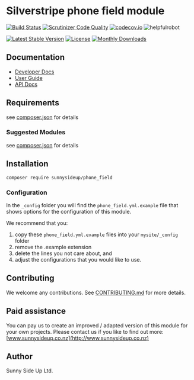 # Silverstripe phone field module
[![Build Status](https://travis-ci.org/sunnysideup/silverstripe-phone_field.svg?branch=master)](https://travis-ci.org/sunnysideup/silverstripe-phone_field)
[![Scrutinizer Code Quality](https://scrutinizer-ci.com/g/sunnysideup/silverstripe-phone_field/badges/quality-score.png?b=master)](https://scrutinizer-ci.com/g/sunnysideup/silverstripe-phone_field/?branch=master)
[![codecov.io](https://codecov.io/github/sunnysideup/silverstripe-phone_field/coverage.svg?branch=master)](https://codecov.io/github/sunnysideup/silverstripe-phone_field?branch=master)
![helpfulrobot](https://helpfulrobot.io/sunnysideup/phone_field/badge)

[![Latest Stable Version](https://poser.pugx.org/sunnysideup/phone_field/version)](https://packagist.org/packages/sunnysideup/phone_field)
[![License](https://poser.pugx.org/sunnysideup/phone_field/license)](https://packagist.org/packages/sunnysideup/phone_field)
[![Monthly Downloads](https://poser.pugx.org/sunnysideup/phone_field/d/monthly)](https://packagist.org/packages/sunnysideup/phone_field)


## Documentation



 * [Developer Docs](docs/en/INDEX.md)
 * [User Guide](docs/en/userguide.md)
 * [API Docs](http://docs.ssmods.com/sunnysideup/phone_field/classes.xhtml)

## Requirements



see [composer.json](composer.json) for details

### Suggested Modules



see [composer.json](composer.json) for details


## Installation


```
composer require sunnysideup/phone_field
```

### Configuration



In the `_config` folder you will find the `phone_field.yml.example`
file that shows options for the configuration of this module.

We recommend that you:

  1. copy these `phone_field.yml.example` files into your
`mysite/_config` folder
  2. remove the .example extension
  3. delete the lines you not care about, and
  4. adjust the configurations that you would like to use.


## Contributing



We welcome any contributions. See [CONTRIBUTING.md](CONTRIBUTING.md) for more details.

## Paid assistance



You can pay us to create an improved / adapted version of this module for your own projects.  Please contact us if you like to find out more: [www.sunnysideup.co.nz](http://www.sunnysideup.co.nz)

## Author



Sunny Side Up Ltd.
